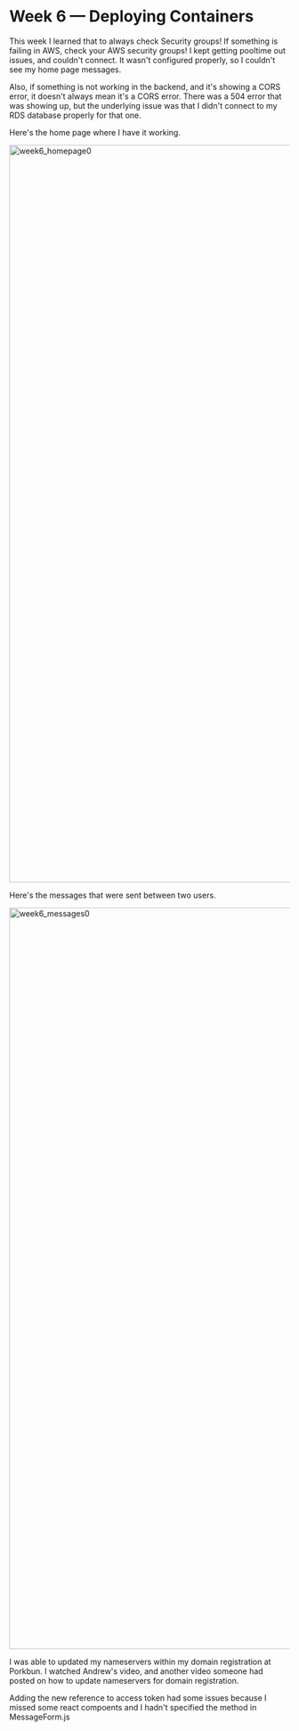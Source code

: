# Week 6 — Deploying Containers

This week I learned that to always check Security groups! If something is failing in AWS, check your AWS security groups! I kept getting pooltime out issues, and couldn't connect. It wasn't configured properly, so I couldn't see my home page messages. 

Also, if something is not working in the backend, and it's showing a CORS error, it doesn't always mean it's a CORS error. There was a 504 error that was showing up, but the underlying issue was that I didn't connect to my RDS database properly for that one.

Here's the home page where I have it working.

<img width="1324" alt="week6_homepage0" src="https://user-images.githubusercontent.com/20133223/235318594-bc96c30e-fc3d-4e47-97b5-68f3dced6c91.png">

Here's the messages that were sent between two users.

<img width="1331" alt="week6_messages0" src="https://user-images.githubusercontent.com/20133223/235318609-38feb9c0-a1a6-4369-b4d7-a44400850e33.png">

I was able to updated my nameservers within my domain registration at Porkbun. I watched Andrew's video, and another video someone had posted on how to update nameservers for domain registration. 

Adding the new reference to access token had some issues because I missed some react compoents and I hadn't specified the method in MessageForm.js
